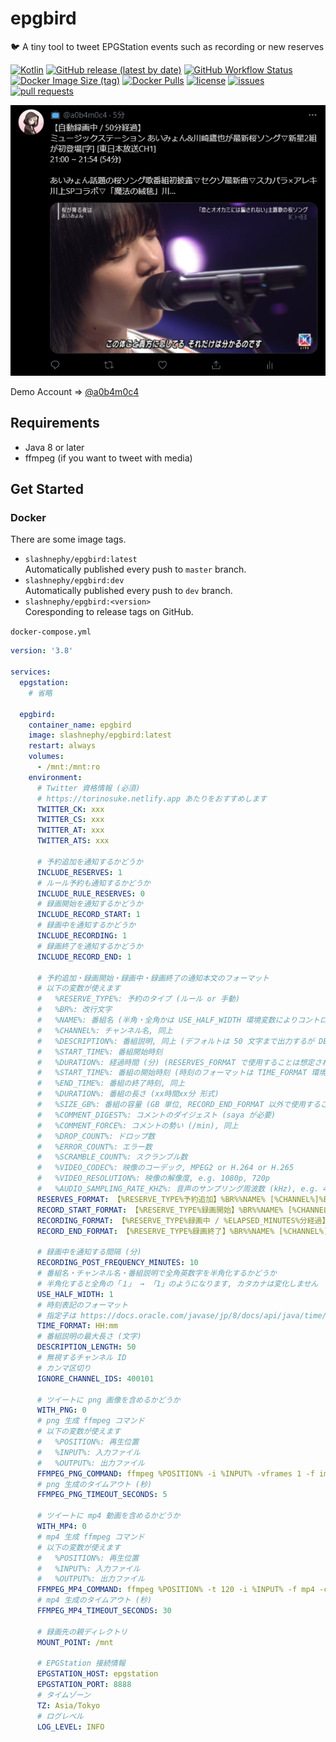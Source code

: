 # epgbird

🐦 A tiny tool to tweet EPGStation events such as recording or new reserves

[![Kotlin](https://img.shields.io/badge/Kotlin-1.4.30-blue)](https://kotlinlang.org)
[![GitHub release (latest by date)](https://img.shields.io/github/v/release/SlashNephy/epgbird)](https://github.com/SlashNephy/epgbird/releases)
[![GitHub Workflow Status](https://img.shields.io/github/workflow/status/SlashNephy/epgbird/Docker)](https://hub.docker.com/r/slashnephy/epgbird)
[![Docker Image Size (tag)](https://img.shields.io/docker/image-size/slashnephy/epgbird/latest)](https://hub.docker.com/r/slashnephy/epgbird)
[![Docker Pulls](https://img.shields.io/docker/pulls/slashnephy/epgbird)](https://hub.docker.com/r/slashnephy/epgbird)
[![license](https://img.shields.io/github/license/SlashNephy/epgbird)](https://github.com/SlashNephy/epgbird/blob/master/LICENSE)
[![issues](https://img.shields.io/github/issues/SlashNephy/epgbird)](https://github.com/SlashNephy/epgbird/issues)
[![pull requests](https://img.shields.io/github/issues-pr/SlashNephy/epgbird)](https://github.com/SlashNephy/epgbird/pulls)

[![screenshot.png](https://raw.githubusercontent.com/SlashNephy/epgbird/master/docs/screenshot.png)](https://github.com/SlashNephy/epgbird)

Demo Account => [@a0b4m0c4](https://twitter.com/a0b4m0c4)

## Requirements

- Java 8 or later
- ffmpeg (if you want to tweet with media)

## Get Started

### Docker

There are some image tags.

- `slashnephy/epgbird:latest`  
  Automatically published every push to `master` branch.
- `slashnephy/epgbird:dev`  
  Automatically published every push to `dev` branch.
- `slashnephy/epgbird:<version>`  
  Coresponding to release tags on GitHub.

`docker-compose.yml`

```yaml
version: '3.8'

services:
  epgstation:
    # 省略
  
  epgbird:
    container_name: epgbird
    image: slashnephy/epgbird:latest
    restart: always
    volumes:
      - /mnt:/mnt:ro
    environment:
      # Twitter 資格情報 (必須)
      # https://torinosuke.netlify.app あたりをおすすめします
      TWITTER_CK: xxx
      TWITTER_CS: xxx
      TWITTER_AT: xxx
      TWITTER_ATS: xxx
      
      # 予約追加を通知するかどうか 
      INCLUDE_RESERVES: 1
      # ルール予約も通知するかどうか
      INCLUDE_RULE_RESERVES: 0
      # 録画開始を通知するかどうか
      INCLUDE_RECORD_START: 1
      # 録画中を通知するかどうか
      INCLUDE_RECORDING: 1
      # 録画終了を通知するかどうか
      INCLUDE_RECORD_END: 1
      
      # 予約追加・録画開始・録画中・録画終了の通知本文のフォーマット
      # 以下の変数が使えます
      #   %RESERVE_TYPE%: 予約のタイプ (ルール or 手動)
      #   %BR%: 改行文字
      #   %NAME%: 番組名 (半角・全角かは USE_HALF_WIDTH 環境変数によりコントロール可能, 以下同様)
      #   %CHANNEL%: チャンネル名, 同上
      #   %DESCRIPTION%: 番組説明, 同上 (デフォルトは 50 文字まで出力するが DESCRIPTION_LENGTH 環境変数によりコントロール可能)
      #   %START_TIME%: 番組開始時刻
      #   %DURATION%: 経過時間 (分) (RESERVES_FORMAT で使用することは想定されていない)
      #   %START_TIME%: 番組の開始時刻 (時刻のフォーマットは TIME_FORMAT 環境変数によりコントロール可能)
      #   %END_TIME%: 番組の終了時刻, 同上
      #   %DURATION%: 番組の長さ (xx時間xx分 形式)
      #   %SIZE_GB%: 番組の容量 (GB 単位, RECORD_END_FORMAT 以外で使用することは想定されていない)
      #   %COMMENT_DIGEST%: コメントのダイジェスト (saya が必要)
      #   %COMMENT_FORCE%: コメントの勢い (/min), 同上
      #   %DROP_COUNT%: ドロップ数
      #   %ERROR_COUNT%: エラー数
      #   %SCRAMBLE_COUNT%: スクランブル数
      #   %VIDEO_CODEC%: 映像のコーデック, MPEG2 or H.264 or H.265
      #   %VIDEO_RESOLUTION%: 映像の解像度, e.g. 1080p, 720p
      #   %AUDIO_SAMPLING_RATE_KHZ%: 音声のサンプリング周波数 (kHz), e.g. 4.8, 4.41
      RESERVES_FORMAT: 【%RESERVE_TYPE%予約追加】%BR%%NAME% [%CHANNEL%]%BR%%START_TIME% ~ %END_TIME% (%DURATION%)%BR%%BR%%DESCRIPTION%
      RECORD_START_FORMAT: 【%RESERVE_TYPE%録画開始】%BR%%NAME% [%CHANNEL%]%BR%%START_TIME% ~ %END_TIME% (%DURATION%)%BR%%BR%%DESCRIPTION%
      RECORDING_FORMAT: 【%RESERVE_TYPE%録画中 / %ELAPSED_MINUTES%分経過】%BR%%NAME% [%CHANNEL%]%BR%%START_TIME% ~ %END_TIME% (%DURATION%)%BR%%BR%%DESCRIPTION%
      RECORD_END_FORMAT: 【%RESERVE_TYPE%録画終了】%BR%%NAME% [%CHANNEL%]%BR%%START_TIME% ~ %END_TIME% (%DURATION%, %SIZE_GB% GB)%BR%%BR%%DESCRIPTION%
      
      # 録画中を通知する間隔 (分)
      RECORDING_POST_FREQUENCY_MINUTES: 10
      # 番組名・チャンネル名・番組説明で全角英数字を半角化するかどうか
      # 半角化すると全角の「１」 → 「1」のようになります, カタカナは変化しません
      USE_HALF_WIDTH: 1
      # 時刻表記のフォーマット
      # 指定子は https://docs.oracle.com/javase/jp/8/docs/api/java/time/format/DateTimeFormatter.html を参照
      TIME_FORMAT: HH:mm
      # 番組説明の最大長さ (文字)
      DESCRIPTION_LENGTH: 50
      # 無視するチャンネル ID
      # カンマ区切り
      IGNORE_CHANNEL_IDS: 400101
      
      # ツイートに png 画像を含めるかどうか
      WITH_PNG: 0
      # png 生成 ffmpeg コマンド
      # 以下の変数が使えます
      #   %POSITION%: 再生位置
      #   %INPUT%: 入力ファイル
      #   %OUTPUT%: 出力ファイル
      FFMPEG_PNG_COMMAND: ffmpeg %POSITION% -i %INPUT% -vframes 1 -f image2 -s 1920x1080 -loglevel error -y %OUTPUT%
      # png 生成のタイムアウト (秒)
      FFMPEG_PNG_TIMEOUT_SECONDS: 5
      
      # ツイートに mp4 動画を含めるかどうか
      WITH_MP4: 0
      # mp4 生成 ffmpeg コマンド
      # 以下の変数が使えます
      #   %POSITION%: 再生位置
      #   %INPUT%: 入力ファイル
      #   %OUTPUT%: 出力ファイル
      FFMPEG_MP4_COMMAND: ffmpeg %POSITION% -t 120 -i %INPUT% -f mp4 -c:a aac -ab 128k -ar 48000 -ac 2 -c:v libx264 -pix_fmt yuv420p -vf scale=1280:-1 -vb 2048k -r 30 -minrate 1024k -maxrate 2048k -strict experimental -threads 1 -loglevel error -y %OUTPUT%
      # mp4 生成のタイムアウト (秒)
      FFMPEG_MP4_TIMEOUT_SECONDS: 30
      
      # 録画先の親ディレクトリ
      MOUNT_POINT: /mnt
      
      # EPGStation 接続情報
      EPGSTATION_HOST: epgstation
      EPGSTATION_PORT: 8888
      # タイムゾーン
      TZ: Asia/Tokyo
      # ログレベル
      LOG_LEVEL: INFO
```
